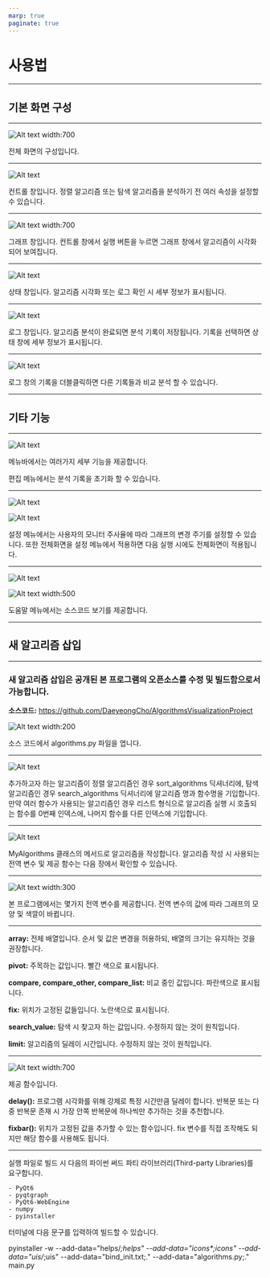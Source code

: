 ```yaml
---
marp: true
paginate: true
---
```


# 사용법

---

## 기본 화면 구성

---

![Alt text width:700](s1.png)

전체 화면의 구성입니다.

---

![Alt text](s2.png)

컨트롤 창입니다. 정렬 알고리즘 또는 탐색 알고리즘을 분석하기 전 여러 속성을 설정할 수 있습니다.

---

![Alt text width:700](s3.png)

그래프 창입니다. 컨트롤 창에서 실행 버튼을 누르면 그래프 창에서 알고리즘이 시각화 되어 보여집니다.

---

![Alt text](s4.png)

상태 창입니다. 알고리즘 시각화 또는 로그 확인 시 세부 정보가 표시됩니다.

---

![Alt text](s5.png)

로그 창입니다. 알고리즘 분석이 완료되면 분석 기록이 저장됩니다. 기록을 선택하면 상태 창에 세부 정보가 표시됩니다.

---

![Alt text](s6.png)

로그 창의 기록을 더블클릭하면 다른 기록들과 비교 분석 할 수 있습니다.

---

## 기타 기능

---

![Alt text](s7.png)

메뉴바에서는 여러가지 세부 기능을 제공합니다.

편집 메뉴에서는 분석 기록을 초기화 할 수 있습니다.

---

![Alt text](s8.png)

![Alt text](s9.png)

설정 메뉴에서는 사용자의 모니터 주사율에 따라 그래프의 변경 주기를 설정할 수 있습니다. 또한 전체화면을 설정 메뉴에서 적용하면 다음 실행 시에도 전체화면이 적용됩니다.

---

![Alt text](s10.png)

![Alt text width:500](s11.png)

도움말 메뉴에서는 소스코드 보기를 제공합니다.



---

## 새 알고리즘 삽입

---

### 새 알고리즘 삽입은 공개된 본 프로그램의 오픈소스를 수정 및 빌드함으로서 가능합니다.
**소스코드:** https://github.com/DaeyeongCho/AlgorithmsVisualizationProject

![Alt text width:200](s12.png)

소스 코드에서 algorithms.py 파일을 엽니다.

---

![Alt text](s13.png)

추가하고자 하는 알고리즘이 정렬 알고리즘인 경우 sort_algorithms 딕셔너리에, 탐색 알고리즘인 경우 search_algorithms 딕셔너리에 알고리즘 명과 함수명을 기입합니다. 만약 여러 함수가 사용되는 알고리즘인 경우 리스트 형식으로 알고리즘 실행 시 호출되는 함수를 0번째 인덱스에, 나머지 함수를 다른 인덱스에 기입합니다.

---

![Alt text](s14.png)

MyAlgorithms 클래스의 메서드로 알고리즘을 작성합니다.
알고리즘 작성 시 사용되는 전역 변수 및 제공 함수는 다음 장에서 확인할 수 있습니다.

---

![Alt text width:300](s15.png)

본 프로그램에서는 몇가지 전역 변수를 제공합니다. 전역 변수의 값에 따라 그래프의 모양 및 색깔이 바뀝니다.

---

**array:** 전체 배열입니다. 순서 및 값은 변경을 허용하되, 배열의 크기는 유지하는 것을 권장합니다.

**pivot:** 주목하는 값입니다. 빨간 색으로 표시됩니다.

**compare, compare_other, compare_list:** 비교 중인 값입니다. 파란색으로 표시됩니다.

**fix:** 위치가 고정된 값들입니다. 노란색으로 표시됩니다.

**search_value:** 탐색 시 찾고자 하는 값입니다. 수정하지 않는 것이 원칙입니다.

**limit:** 알고리즘의 딜레이 시간입니다. 수정하지 않는 것이 원칙입니다.

---

![Alt text width:700](s16.png)

제공 함수입니다.

**delay():** 프로그램 시각화를 위해 강제로 특정 시간만큼 딜레이 합니다.
반복문 또는 다중 반복문 존재 시 가장 안쪽 반복문에 하나씩만 추가하는 것을 추천합니다.

**fixbar():** 위치가 고정된 값을 추가할 수 있는 함수입니다. fix 변수를 직접 조작해도 되지만 해당 함수를 사용해도 됩니다.

---

실행 파일로 빌드 시 다음의 파이썬 써드 파티 라이브러리(Third-party Libraries)를 요구합니다.

```
- PyQt6
- pyqtgraph
- PyQt6-WebEngine
- numpy
- pyinstaller
```

터미널에 다음 문구를 입력하여 빌드할 수 있습니다.

pyinstaller -w --add-data="helps/*;helps" --add-data="icons\*;icons" --add-data="uis/*;uis" --add-data="bind_init.txt;." --add-data="algorithms.py;." main.py

